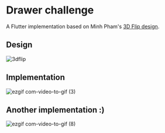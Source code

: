 # Drawer challenge

A Flutter implementation based on Minh Pham's [3D Flip design](https://dribbble.com/shots/4773637-3D-flip-menu).

## Design
![3dflip](https://user-images.githubusercontent.com/16286046/72804942-0198d700-3c52-11ea-9c15-1f1bff6264a7.gif)

## Implementation
![ezgif com-video-to-gif (3)](https://user-images.githubusercontent.com/16286046/72804948-03fb3100-3c52-11ea-9cff-3a592188a335.gif)

## Another implementation :)
![ezgif com-video-to-gif (8)](https://user-images.githubusercontent.com/16286046/72804945-02ca0400-3c52-11ea-8c3b-175c5391c327.gif)
